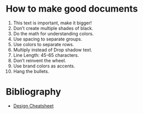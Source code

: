 # How to make good documents

1. This text is important, make it bigger!
1. Don’t create multiple shades of black.
1. Do the math for understanding colors.
1. Use spacing to separate groups.
1. Use colors to separate rows.
1. Multiply instead of Drop shadow text.
1. Line Length: 45-65 characters.
1. Don’t reinvent the wheel.
1. Use brand colors as accents.
1. Hang the bullets.

# Bibliography

* [Design Cheatsheet](https://medium.com/sketch-app-sources/design-cheatsheet-274384775da9)
